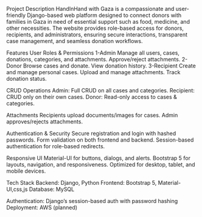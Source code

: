 Project Description
HandInHand with Gaza is a compassionate and user-friendly Django-based web platform designed to connect donors with families in Gaza in need of essential support such as food, medicine, and other necessities.
The website provides role-based access for donors, recipients, and administrators, ensuring secure interactions, transparent case management, and seamless donation workflows.

 Features
 User Roles & Permissions
1-Admin
Manage all users, cases, donations, categories, and attachments.
Approve/reject attachments.
2-Donor
Browse cases and donate.
View donation history.
3-Recipient
Create and manage personal cases.
Upload and manage attachments.
Track donation status.

CRUD Operations
Admin: Full CRUD on all cases and categories.
Recipient: CRUD only on their own cases.
Donor: Read-only access to cases & categories.

Attachments
Recipients upload documents/images for cases.
Admin approves/rejects attachments.

Authentication & Security
Secure registration and login with hashed passwords.
Form validation on both frontend and backend.
Session-based authentication for role-based redirects.

Responsive UI
Material-UI for buttons, dialogs, and alerts.
Bootstrap 5 for layouts, navigation, and responsiveness.
Optimized for desktop, tablet, and mobile devices.

Tech Stack
Backend: Django, Python
Frontend: Bootstrap 5, Material-UI,css,js
Database: MySQL

Authentication: Django’s session-based auth with password hashing
Deployment: AWS (planned)
